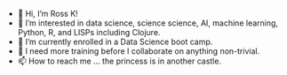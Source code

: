 - 👋 Hi, I’m Ross K!
- 👀 I’m interested in data science, science science, AI, machine learning, Python, R, and LISPs including Clojure.
- 🌱 I’m currently enrolled in a Data Science boot camp.
- 💞️ I need more training before I collaborate on anything non-trivial.
- 📫 How to reach me ... the princess is in another castle.

<!---
ross-k/ross-k is a ✨ special ✨ repository because its `README.md` (this file) appears on your GitHub profile.
You can click the Preview link to take a look at your changes.
--->
